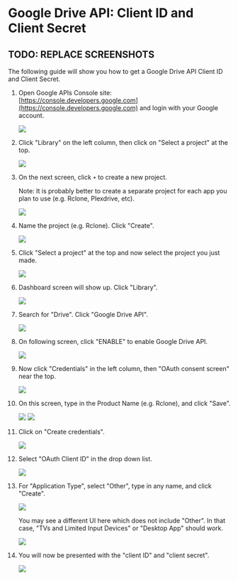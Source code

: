 # Google Drive API: Client ID and Client Secret

## TODO: REPLACE SCREENSHOTS

The following guide will show you how to get a Google Drive API Client ID and Client Secret.

1. Open Google APIs Console site: [https://console.developers.google.com](https://console.developers.google.com) and login with your Google account.

   ![](http://i.imgur.com/ExfSqLe.png)

2. Click "Library" on the left column, then click on "Select a project" at the top.

   ![](http://i.imgur.com/TYNDd66.png)

3. On the next screen, click `+` to create a new project.

   Note: It is probably better to create a separate project for each app you plan to use \(e.g. Rclone, Plexdrive, etc\).

   ![](http://i.imgur.com/85iIX1e.png)

4. Name the project \(e.g. Rclone\). Click "Create".

   ![](https://i.imgur.com/ovSjfxF.png)

5. Click "Select a project" at the top and now select the project you just made.

   ![](http://i.imgur.com/KBXwXDm.png)

6. Dashboard screen will show up. Click "Library".

   ![](https://i.imgur.com/2oUMFnM.png)

7. Search for "Drive". Click "Google Drive API".

   ![](https://i.imgur.com/bjYWtpD.png)

8. On following screen, click "ENABLE" to enable Google Drive API.

   ![](https://i.imgur.com/CoMXmld.png)

9. Now click "Credentials" in the left column, then "OAuth consent screen" near the top.

   ![](http://i.imgur.com/sUBzyre.png)

10. On this screen, type in the Product Name \(e.g. Rclone\), and click "Save".

    ![](https://i.imgur.com/SsFuSZh.png) ![](https://i.imgur.com/sgA6L2R.png)

11. Click on "Create credentials".

    ![](http://i.imgur.com/44Gpvql.png)

12. Select "OAuth Client ID" in the drop down list.

    ![](http://i.imgur.com/tJARgt9.png)

13. For "Application Type", select "Other", type in any name, and click "Create".

    ![](http://i.imgur.com/loyMW7v.png)

    You may see a different UI here which does not include "Other". In that case, "TVs and Limited Input Devices" or "Desktop App" should work.

    ![](http://i.imgur.com/0xBY5eG.png)

14. You will now be presented with the "client ID" and "client secret".

    ![](http://i.imgur.com/8g1wPdD.png)

